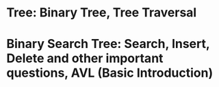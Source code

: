 # Tree: Binary Tree, Tree Traversal
# Binary Search Tree: Search, Insert, Delete and other important questions, AVL (Basic Introduction)
